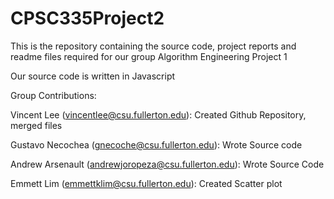 # CPSC335Project2
This is the repository containing the source code, project reports and readme files required for our group Algorithm Engineering Project 1

Our source code is written in Javascript

Group Contributions:

Vincent Lee (vincentlee@csu.fullerton.edu): Created Github Repository, merged files

Gustavo Necochea (gnecoche@csu.fullerton.edu): Wrote Source code

Andrew Arsenault (andrewjoropeza@csu.fullerton.edu): Wrote Source Code

Emmett Lim (emmettklim@csu.fullerton.edu): Created Scatter plot
